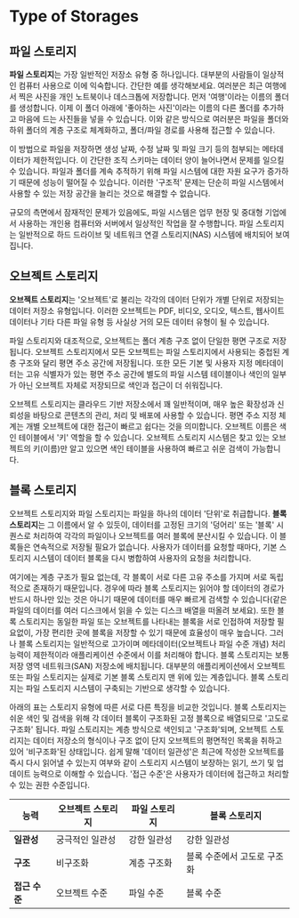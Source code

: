 # Type of Storages

## 파일 스토리지

**파일 스토리지**는 가장 일반적인 저장소 유형 중 하나입니다. 대부분의 사람들이 일상적인 컴퓨터 사용으로 이에 익숙합니다. 간단한 예를 생각해보세요. 여러분은 최근 여행에서 찍은 사진을 개인 노트북이나 데스크톱에 저장합니다. 먼저 '여행'이라는 이름의 폴더를 생성합니다. 이제 이 폴더 아래에 '좋아하는 사진'이라는 이름의 다른 폴더를 추가하고 마음에 드는 사진들을 넣을 수 있습니다. 이와 같은 방식으로 여러분은 파일을 폴더와 하위 폴더의 계층 구조로 체계화하고, 폴더/파일 경로를 사용해 접근할 수 있습니다.

이 방법으로 파일을 저장하면 생성 날짜, 수정 날짜 및 파일 크기 등의 첨부되는 메타데이터가 제한적입니다. 이 간단한 조직 스키마는 데이터 양이 늘어나면서 문제를 일으킬 수 있습니다. 파일과 폴더를 계속 추적하기 위해 파일 시스템에 대한 자원 요구가 증가하기 때문에 성능이 떨어질 수 있습니다. 이러한 '구조적' 문제는 단순히 파일 시스템에서 사용할 수 있는 저장 공간을 늘리는 것으로 해결할 수 없습니다.

규모의 측면에서 잠재적인 문제가 있음에도, 파일 시스템은 업무 현장 및 중대형 기업에서 사용하는 개인용 컴퓨터와 서버에서 일상적인 작업을 잘 수행합니다. 파일 스토리지는 일반적으로 하드 드라이브 및 네트워크 연결 스토리지(NAS) 시스템에 배치되어 보여집니다.

## 오브젝트 스토리지

**오브젝트 스토리지**는 '오브젝트'로 불리는 각각의 데이터 단위가 개별 단위로 저장되는 데이터 저장소 유형입니다. 이러한 오브젝트는 PDF, 비디오, 오디오, 텍스트, 웹사이트 데이터나 기타 다른 파일 유형 등 사실상 거의 모든 데이터 유형이 될 수 있습니다.

파일 스토리지와 대조적으로, 오브젝트는 폴더 계층 구조 없이 단일한 평면 구조로 저장됩니다. 오브젝트 스토리지에서 모든 오브젝트는 파일 스토리지에서 사용되는 중첩된 계층 구조와 달리 평면 주소 공간에 저장됩니다. 또한 모든 기본 및 사용자 지정 메타데이터는 고유 식별자가 있는 평면 주소 공간에 별도의 파일 시스템 테이블이나 색인의 일부가 아닌 오브젝트 자체로 저장되므로 색인과 접근이 더 쉬워집니다.

오브젝트 스토리지는 클라우드 기반 저장소에서 꽤 일반적이며, 매우 높은 확장성과 신뢰성을 바탕으로 콘텐츠의 관리, 처리 및 배포에 사용할 수 있습니다. 평면 주소 지정 체계는 개별 오브젝트에 대한 접근이 빠르고 쉽다는 것을 의미합니다. 오브젝트 이름은 색인 테이블에서 '키' 역할을 할 수 있습니다. 오브젝트 스토리지 시스템은 찾고 있는 오브젝트의 키(이름)만 알고 있으면 색인 테이블을 사용하여 빠르고 쉬운 검색이 가능합니다.

## 블록 스토리지

오브젝트 스토리지와 파일 스토리지는 파일을 하나의 데이터 '단위'로 취급합니다. **블록 스토리지**는 그 이름에서 알 수 있듯이, 데이터를 고정된 크기의 '덩어리' 또는 '블록' 시퀀스로 처리하여 각각의 파일이나 오브젝트를 여러 블록에 분산시킬 수 있습니다. 이 블록들은 연속적으로 저장될 필요가 없습니다. 사용자가 데이터를 요청할 때마다, 기본 스토리지 시스템이 데이터 블록을 다시 병합하여 사용자의 요청을 처리합니다.

여기에는 계층 구조가 필요 없는데, 각 블록이 서로 다른 고유 주소를 가지며 서로 독립적으로 존재하기 때문입니다. 경우에 따라 블록 스토리지는 읽어야 할 데이터의 경로가 반드시 하나만 있는 것은 아니기 때문에 데이터를 매우 빠르게 검색할 수 있습니다(같은 파일의 데이터를 여러 디스크에서 읽을 수 있는 디스크 배열을 떠올려 보세요). 또한 블록 스토리지는 동일한 파일 또는 오브젝트를 나타내는 블록을 서로 인접하여 저장할 필요없이, 가장 편리한 곳에 블록을 저장할 수 있기 때문에 효율성이 매우 높습니다. 그러나 블록 스토리지는 일반적으로 고가이며 메타데이터(오브젝트나 파일 수준 개념) 처리 능력이 제한적이라 애플리케이션 수준에서 이를 처리해야 합니다. 블록 스토리지는 보통 저장 영역 네트워크(SAN) 저장소에 배치됩니다. 대부분의 애플리케이션에서 오브젝트 또는 파일 스토리지는 실제로 기본 블록 스토리지 맨 위에 있는 계층입니다. 블록 스토리지는 파일 스토리지 시스템이 구축되는 기반으로 생각할 수 있습니다.

아래의 표는 스토리지 유형에 따른 서로 다른 특징을 비교한 것입니다. 블록 스토리지는 쉬운 색인 및 검색을 위해 각 데이터 블록이 구조화된 고정 블록으로 배열되므로 '고도로 구조화' 됩니다. 파일 스토리지는 계층 방식으로 색인되고 '구조화'되며, 오브젝트 스토리지는 데이터 저장소의 형식이나 구조 없이 단지 오브젝트의 평면적인 목록을 취하고 있어 '비구조화'된 상태입니다. 쉽게 말해 '데이터 일관성'은 최근에 작성한 오브젝트를 즉시 다시 읽어낼 수 있는지 여부와 같이 스토리지 시스템이 보장하는 읽기, 쓰기 및 업데이트 능력으로 이해할 수 있습니다. '접근 수준'은 사용자가 데이터에 접근하고 처리할 수 있는 권한 수준입니다.



| **능력**      | **오브젝트 스토리지** | **파일 스토리지** | **블록 스토리지**           |
| ------------- | --------------------- | ----------------- | --------------------------- |
| **일관성**    | 궁극적인 일관성       | 강한 일관성       | 강한 일관성                 |
| **구조**      | 비구조화              | 계층 구조화       | 블록 수준에서 고도로 구조화 |
| **접근 수준** | 오브젝트 수준         | 파일 수준         | 블록 수준                   |